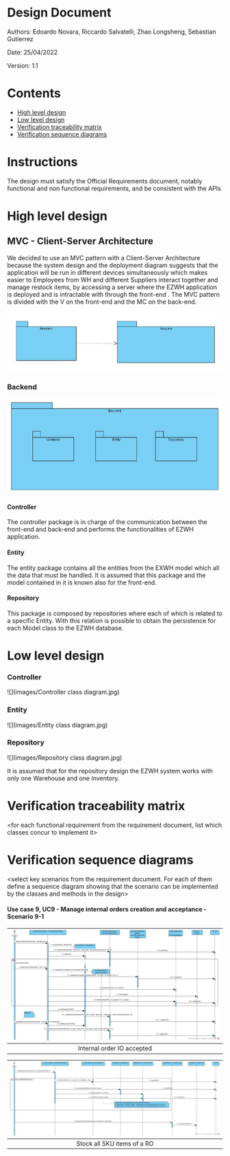 # Design Document

Authors: Edoardo Novara, Riccardo Salvatelli, Zhao Longsheng, Sebastian Gutierrez

Date: 25/04/2022

Version: 1.1

# Contents

- [High level design](#package-diagram)
- [Low level design](#class-diagram)
- [Verification traceability matrix](#verification-traceability-matrix)
- [Verification sequence diagrams](#verification-sequence-diagrams)

# Instructions

The design must satisfy the Official Requirements document, notably functional and non functional requirements, and be consistent with the APIs

# High level design

## **MVC - Client-Server Architecture**

We decided to use an MVC pattern with a Client-Server Architecture because the system design and the deployment diagram suggests that the application will be run in different devices simultaneously which makes easier to Employees from WH and different Suppliers interact together and manage restock items, by accessing a server where the EZWH application is deployed and is intractable with through the front-end . The MVC pattern is divided with the V on the front-end and the MC on the back-end.

![](images/Architecture.PNG)

### **Backend**

![](images/Backend.PNG)

#### Controller

The controller package is in charge of the communication between the front-end and back-end and performs the functionalities of EZWH application.

#### Entity

The entity package contains all the entities from the EXWH model which all the data that must be handled. It is assumed that this package and the model contained in it is known also for the front-end.

#### Repository

This package is composed by repositories where each of which is related to a specific Entity. With this relation is possible to obtain the persistence for each Model class to the EZWH database.

# Low level design

### Controller

![](images/Controller class diagram.jpg)

### Entity

![](images/Entity class diagram.jpg)

### Repository

![](images/Repository class diagram.jpg)

It is assumed that for the repository design the EZWH system works with only one Warehouse and one Inventory.

# Verification traceability matrix

\<for each functional requirement from the requirement document, list which classes concur to implement it>

# Verification sequence diagrams

\<select key scenarios from the requirement document. For each of them define a sequence diagram showing that the scenario can be implemented by the classes and methods in the design>

#### Use case 9, UC9 - Manage internal orders creation and acceptance - Scenario 9-1

| ![](images/Internal%20Order%20IO%20accepted%20Sequence%20Diagram.jpg) |
| :-------------------------------------------------------------------: |
|                      Internal order IO accepted                       |

| ![](images/Sequence%20Diagram%205.3.1.jpg) |
| :----------------------------------------: |
|        Stock all SKU items of a RO         |
